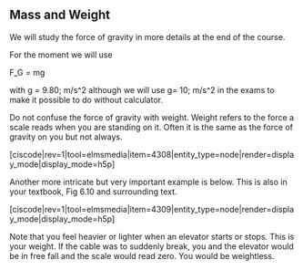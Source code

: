 ## Mass and Weight

We will study the force of gravity in more details at the end of the course. 

For the moment we will use 

<lrn-math> F_G = mg </lrn-math>

with  <lrn-math>g = 9.80\; m/s^2 </lrn-math> although we will use <lrn-math> g= 10\; m/s^2 </lrn-math> in the exams to make it possible to do without calculator. 

<lrndesign-sidenote label="Instructor Note" icon="bookmark" bg-color="#c2e5f2">
Do not confuse the force of gravity with weight. Weight refers to the force a scale reads when you are standing on it. Often it is the same as the force of gravity on you but not always. 
</lrndesign-sidenote>

[ciscode|rev=1|tool=elmsmedia|item=4308|entity_type=node|render=display_mode|display_mode=h5p]

Another more intricate but very important example is below. This is also in your textbook, Fig 6.10 and surrounding text.

[ciscode|rev=1|tool=elmsmedia|item=4309|entity_type=node|render=display_mode|display_mode=h5p]

Note that you feel heavier or lighter when an elevator starts or stops. This is your weight. If the cable was to suddenly break, you and the elevator would be in free fall and the scale would read zero. You would be weightless.